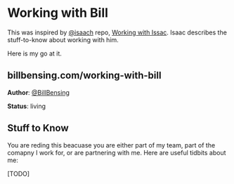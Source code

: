 # Working with Bill

This was inspired by [@isaach](https://twitter.com/isaach) repo, [Working with Issac](https://github.com/hepwori/wwi).  Isaac describes the stuff-to-know about working with him.

Here is my go at it.

## billbensing.com/working-with-bill

**Author**: [@BillBensing](https://github.com/BillBensing)

**Status**: living

## Stuff to Know

You are reding this beacuase you are either part of my team, part of the comapny I work for, or are partnering with me.  Here are useful tidbits about me:

[TODO]

